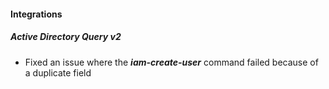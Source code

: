 
#### Integrations
##### Active Directory Query v2
- Fixed an issue where the ***iam-create-user*** command failed because of a duplicate field
